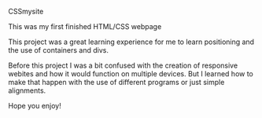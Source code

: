 CSSmysite

This was my first finished HTML/CSS webpage

This project was a great learning experience for me to learn positioning and the use of containers and divs.

Before this project I was a bit confused with the creation of responsive webites and how it would function on multiple devices. But I learned how to make that happen with the use of different programs or just simple alignments. 

Hope you enjoy!
